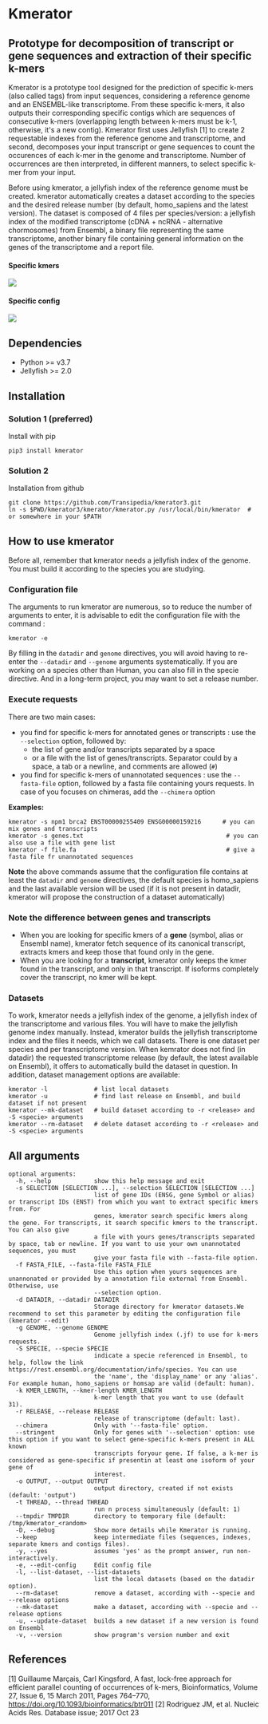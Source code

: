 # Kmerator


## Prototype for decomposition of transcript or gene sequences and extraction of their specific k-mers


Kmerator is a prototype tool designed for the prediction of specific k-mers (also called tags) from input sequences, considering a reference genome and an ENSEMBL-like transcriptome. From these specific k-mers, it also outputs their corresponding specific contigs which are sequences of consecutive k-mers (overlapping length between k-mers must be k-1, otherwise, it's a new contig). Kmerator first uses Jellyfish [1] to create 2 requestable indexes from the reference genome and transcriptome, and second, decomposes your input transcript or gene sequences to count the occurences of each k-mer in the genome and transcriptome. Number of occurrences are then interpreted, in different manners, to select specific k-mer from your input. 

Before using kmerator, a jellyfish index of the reference genome must be created. kmerator automatically creates a dataset according to the species and the desired release number (by default, homo_sapiens and the latest version). The dataset is composed of 4 files per species/version: a jellyfish index of the modified transcriptome (cDNA + ncRNA - alternative chormosomes) from Ensembl, a binary file representing the same transcriptome, another binary file containing general information on the genes of the transcriptome and a report file.


#### Specific kmers

![](img/specific-kmers.png)

#### Specific config

![](img/specific-contigs.png)

## Dependencies

- Python >= v3.7
- Jellyfish >= 2.0


## Installation

### Solution 1 (preferred)

Install with pip

```
pip3 install kmerator
```

### Solution 2

Installation from github

```
git clone https://github.com/Transipedia/kmerator3.git
ln -s $PWD/kmerator3/kmerator/kmerator.py /usr/local/bin/kmerator  # or somewhere in your $PATH
```


## How to use kmerator

Before all, remember that kmerator needs a jellyfish index of the genome. You must build it according to the species you are studying.

### Configuration file

The arguments to run kmerator are numerous, so to reduce the number of arguments to enter, it is advisable to edit the configuration file with the command :

```
kmerator -e
```

By filling in the `datadir` and `genome` directives, you will avoid having to re-enter the `--datadir` and `--genome` arguments systematically. If you are working on a species other than Human, you can also fill in the specie directive. And in a long-term project, you may want to set a release number.

### Execute requests

There are two main cases:

- you find for specific k-mers for annotated genes or transcripts : use the `--selection` option, followed by:
	- the list of gene and/or transcripts separated by a space
	- or a file with the list of genes/transcripts. Separator could by a space, a tab or a newline, and comments are allowed (`#`)
- you find for specific k-mers of unannotated sequences : use the `--fasta-file` option, followed by a fasta file containing yours requests. In case of you focuses on chimeras, add the `--chimera` option

**Examples:**

```
kmerator -s npm1 brca2 ENST00000255409 ENSG00000159216      # you can mix genes and transcripts
kmerator -s genes.txt   									 # you can also use a file with gene list
kmerator -f file.fa     									 # give a fasta file fr unannotated sequences
```

**Note** the above commands assume that the configuration file contains at least the `datadir` and `genome` directives, the default species is homo_sapiens and the last available version will be used (if it is not present in datadir, kmerator will propose the construction of a dataset automatically)


### Note the difference between genes and transcripts

- When you are looking for specific kmers of a **gene** (symbol, alias or Ensembl name), kmerator fetch sequence of its canonical transcript, extracts kmers and keep those that found only in the gene.
- When you are looking for a **transcript**, kmerator only keeps the kmer found in the transcript, and only in that transcript. If isoforms completely cover the transcript, no kmer will be kept.

### Datasets

To work, kmerator needs a jellyfish index of the genome, a jellyfish index of the transcriptome and various files. You will have to make the jellyfish genome index manually. Instead, kmerator builds the jellyfish transcriptome index and the files it needs, which we call datasets. There is one dataset per species and per transcriptome version. When kemrator does not find (in datadir) the requested transcriptome release (by default, the latest available on Ensembl), it offers to automatically build the dataset in question. In addition, dataset management options are available:

```
kmerator -l				# list local datasets
kmerator -u				# find last release on Ensembl, and build dataset if not present
kmerator --mk-dataset	# build dataset according to -r <release> and -S <specie> arguments
kmerator --rm-dataset	# delete dataset according to -r <release> and -S <specie> arguments
```


## All arguments

```
optional arguments:                                                                                      
  -h, --help            show this help message and exit                                                  
  -s SELECTION [SELECTION ...], --selection SELECTION [SELECTION ...]                                    
                        list of gene IDs (ENSG, gene Symbol or alias) or transcript IDs (ENST) from which you want to extract specific kmers from. For                                                             
                        genes, kmerator search specific kmers along the gene. For transcripts, it search specific kmers to the transcript. You can also give                                                       
                        a file with yours genes/transcripts separated by space, tab or newline. If you want to use your own unannotated sequences, you must                                                        
                        give your fasta file with --fasta-file option.                                   
  -f FASTA_FILE, --fasta-file FASTA_FILE                                                                 
                        Use this option when yours sequences are unannonated or provided by a annotation file external from Ensembl. Otherwise, use                                                                
                        --selection option.                                                              
  -d DATADIR, --datadir DATADIR                     
                        Storage directory for kmerator datasets.We recommend to set this parameter by editing the configuration file (kmerator --edit)                                                             
  -g GENOME, --genome GENOME                                                                             
                        Genome jellyfish index (.jf) to use for k-mers requests.                                                                                                                                   
  -S SPECIE, --specie SPECIE                                                                                                                                                                                       
                        indicate a specie referenced in Ensembl, to help, follow the link https://rest.ensembl.org/documentation/info/species. You can use                                                         
                        the 'name', the 'display_name' or any 'alias'. For example human, homo_sapiens or homsap are valid (default: human).                                                                       
  -k KMER_LENGTH, --kmer-length KMER_LENGTH                                                              
                        k-mer length that you want to use (default 31).                                  
  -r RELEASE, --release RELEASE                     
                        release of transcriptome (default: last).                                        
  --chimera             Only with '--fasta-file' option.                                                 
  --stringent           Only for genes with '--selection' option: use this option if you want to select gene-specific k-mers present in ALL known                                                                  
                        transcripts foryour gene. If false, a k-mer is considered as gene-specific if presentin at least one isoform of your gene of                                                               
                        interest.                   
  -o OUTPUT, --output OUTPUT                        
                        output directory, created if not exists (default: 'output')                                                                                                                                
  -t THREAD, --thread THREAD                        
                        run n process simultaneously (default: 1)                                        
  --tmpdir TMPDIR       directory to temporary file (default: /tmp/kmerator_<random>                                                                                                                               
  -D, --debug           Show more details while Kmerator is running.                                     
  --keep                keep intermediate files (sequences, indexes, separate kmers and contigs files).                                                                                                            
  -y, --yes             assumes 'yes' as the prompt answer, run non-interactively.                                                                                                                                 
  -e, --edit-config     Edit config file                                                                 
  -l, --list-dataset, --list-datasets               
                        list the local datasets (based on the datadir option).                           
  --rm-dataset          remove a dataset, according with --specie and --release options                                                                                                                            
  --mk-dataset          make a dataset, according with --specie and --release options                                                                                                                              
  -u, --update-dataset  builds a new dataset if a new version is found on Ensembl                                                                                                                                  
  -v, --version         show program's version number and exit
```


## References

[1] Guillaume Marçais, Carl Kingsford, A fast, lock-free approach for efficient parallel counting of occurrences of k-mers, Bioinformatics, Volume 27, Issue 6, 15 March 2011, Pages 764–770, https://doi.org/10.1093/bioinformatics/btr011
[2] Rodriguez JM, et al. Nucleic Acids Res. Database issue; 2017 Oct 23
